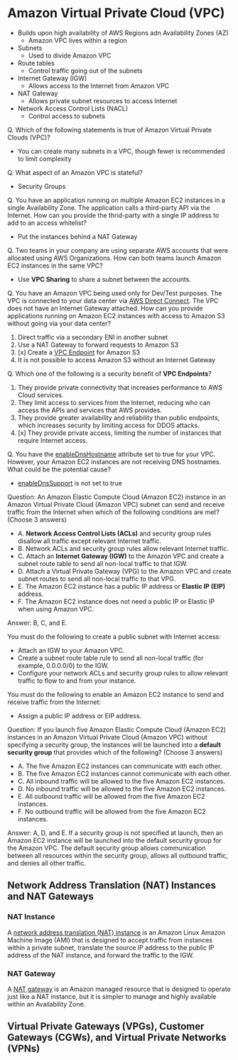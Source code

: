 # Amazon Virtual Private Cloud (VPC)
- Builds upon high availability of AWS Regions adn Availability Zones (AZ)
    - Amazon VPC lives within a region
- Subnets
    - Used to divide Amazon VPC
- Route tables
    - Control traffic going out of the subnets
- Internet Gateway (IGW)
    - Allows access to the Internet from Amazon VPC
- NAT Gateway
    - Allows private subnet resources to access Internet
- Network Access Control Lists (NACL)
    - Control access to subnets

Q. Which of the following statements is true of Amazon Virtual Private Clouds (VPC)?
- You can create many subnets in a VPC, though fewer is recommended to limit complexity

Q. What aspect of an Amazon VPC is stateful?
- Security Groups

Q. You have an application running on multiple Amazon EC2 instances in a single Availability Zone. The application calls a third-party API via the Internet. How can you provide the thrid-party with a single IP address to add to an access whitelist?
- Put the instances behind a NAT Gateway

Q. Two teams in your company are using separate AWS accounts that were allocated using AWS Organizations. How can both teams launch Amazon EC2 instances in the same VPC? 
- Use **VPC Sharing** to share a subnet between the accounts.

Q. You have an Amazon VPC being used only for Dev/Test purposes. The VPC is connected to your data center via [AWS Direct Connect](). The VPC does not have an Internet Gateway attached. How can you provide applications running on Amazon EC2 instances with access to Amazon S3 without going via your data center?
1. Direct traffic via a secondary ENI in another subnet
2. Use a NAT Gateway to forward requests to Amazon S3
3. [x] Create a [VPC Endpoint](https://docs.aws.amazon.com/vpc/latest/userguide/vpc-endpoints.html) for Amazon S3
4. It is not possible to access Amazon S3 without an Internet Gateway

Q. Which one of the following is a security benefit of **VPC Endpoints**?
1. They provide private connectivity that increases performance to AWS Cloud services.
2. They limit access to services from the Internet, reducing who can access the APIs and services that AWS provides.
3. They provide greater availability and reliability than public endpoints, which increases security by limiting access for DDOS attacks.
4. [x] They provide private access, limiting the number of instances that require Internet access. 

Q. You have the [enableDnsHostname](https://docs.aws.amazon.com/vpc/latest/userguide/vpc-dns.html) attribute set to true for your VPC. However, your Amazon EC2 instances are not receiving DNS hostnames. What could be the potential cause?
- [enableDnsSupport](https://docs.aws.amazon.com/vpc/latest/userguide/vpc-dns.html) is not set to true

Question: An Amazon Elastic Compute Cloud (Amazon EC2) instance in an Amazon Virtual Private Cloud (Amazon VPC) subnet can send and receive traffic from the Internet when which of the following conditions are met? (Choose 3 answers)
- A. **Network Access Control Lists (ACLs)** and security group rules disallow all traffic except relevant Internet traffic.
- B. Network ACLs and security group rules allow relevant Internet traffic.
- C. Attach an **Internet Gateway (IGW)** to the Amazon VPC and create a subnet route table to send all non-local traffic to that IGW.
- D. Attach a Virtual Private Gateway (VPG) to the Amazon VPC and create subnet routes to send all non-local traffic to that VPG.
- E. The Amazon EC2 instance has a public IP address or **Elastic IP (EIP)** address.
- F. The Amazon EC2 instance does not need a public IP or Elastic IP when using Amazon VPC.

Answer: B, C, and E. 

You must do the following to create a public subnet with Internet access:
- Attach an IGW to your Amazon VPC.
- Create a subnet route table rule to send all non-local traffic (for example, 0.0.0.0/0) to the IGW.
- Configure your network ACLs and security group rules to allow relevant traffic to flow to and from your instance.

You must do the following to enable an Amazon EC2 instance to send and receive traffic from the Internet:
- Assign a public IP address or EIP address.

Question: If you launch five Amazon Elastic Compute Cloud (Amazon EC2) instances in an Amazon Virtual Private Cloud (Amazon VPC) without specifying a security group, the instances will be launched into a **default security group** that provides which of the
following? (Choose 3 answers)
- A. The five Amazon EC2 instances can communicate with each other.
- B. The five Amazon EC2 instances cannot communicate with each other.
- C. All inbound traffic will be allowed to the five Amazon EC2 instances.
- D. No inbound traffic will be allowed to the five Amazon EC2 instances.
- E. All outbound traffic will be allowed from the five Amazon EC2 instances.
- F. No outbound traffic will be allowed from the five Amazon EC2 instances.

Answer: A, D, and E. If a security group is not specified at launch, then an Amazon EC2 instance will be launched into the default security group for the Amazon VPC. The default security group allows communication between all resources within the security group, allows all outbound traffic, and denies all other traffic.


## Network Address Translation (NAT) Instances and NAT Gateways

### NAT Instance
A [network address translation (NAT) instance](https://docs.aws.amazon.com/vpc/latest/userguide/VPC_NAT_Instance.html) is an Amazon Linux Amazon Machine Image (AMI) that is designed to accept traffic from instances within a private subnet, translate the source IP address to the public IP address of the NAT instance, and forward the traffic to the IGW.

### NAT Gateway
A [NAT gateway](https://docs.aws.amazon.com/vpc/latest/userguide/vpc-nat-gateway.html) is an Amazon managed resource that is designed to operate just like a NAT instance, but it is simpler to manage and highly available within an Availability Zone.

## Virtual Private Gateways (VPGs), Customer Gateways (CGWs), and Virtual Private Networks (VPNs)

